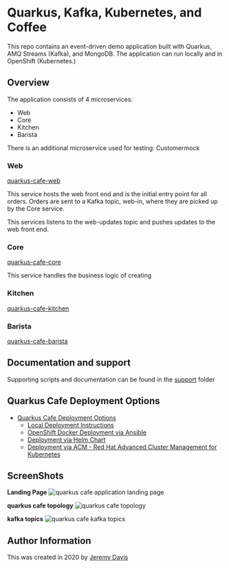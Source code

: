 # Quarkus, Kafka, Kubernetes, and Coffee

This repo contains an event-driven demo application built with Quarkus, AMQ Streams (Kafka), and MongoDB.  The application can run locally and in OpenShift (Kubernetes.)

## Overview

The application consists of 4 microservices:
* Web
* Core
* Kitchen
* Barista

There is an additional microservice used for testing: Customermock

### Web

[quarkus-cafe-web](quarkus-cafe-barista/)

This service hosts the web front end and is the initial entry point for all orders.  Orders are sent to a Kafka topic, web-in, where they are picked up by the Core service.

This services listens to the web-updates topic and pushes updates to the web front end.

### Core

[quarkus-cafe-core](quarkus-cafe-core/)

This service handles the business logic of creating

### Kitchen
[quarkus-cafe-kitchen](quarkus-cafe-kitchen)

### Barista
[quarkus-cafe-barista](quarkus-cafe-barista)


## Documentation and support 
Supporting scripts and documentation can be found in the [support](support/) folder

## Quarkus Cafe Deployment Options 
* [Quarkus Cafe Deployment Options ](support/README.md)
  * [Local Deployment Instructions ](support/README.md#local-deployment-instructions)
  * [OpenShift Docker Deployment via Ansible ](support/README.md#openshift-docker-deployment-via-ansible)
  * [Deployment via Helm Chart](support/README.md#deployment-via-helm-chart)
  * [Deployment via ACM - Red Hat Advanced Cluster Management for Kubernetes](support/README.md#deployment-via-acm---red-hat-advanced-cluster-management-for-kubernetes)

## ScreenShots
**Landing Page**
![quarkus cafe application landing page](support/images/landing-page.png "quarkus application landing page")

**quarkus cafe topology**
![quarkus cafe topology](support/images/quarkus-cafe-applications.png "quarkus cafe topology")

**kafka topics**
![quarkus cafe kafka topics](support/images/ams-topics.png "quarkus cafe  kafka topics")

## Author Information
This was created in 2020 by [Jeremy Davis](https://github.com/jeremyrdavis)
